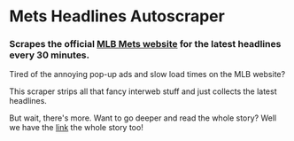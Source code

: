 # Mets Headlines Autoscraper

 ### Scrapes the official [MLB Mets website](https://www.mlb.com/mets) for the latest headlines every 30 minutes.

Tired of the annoying pop-up ads and slow load times on the MLB website?  

This scraper strips all that fancy interweb stuff and just collects the latest headlines.

But wait, there's more.  Want to go deeper and read the whole story?  Well we have the [link](https://github.com/atd124/autoscraper-history-main/blob/main/mets-headlines.csv) the whole story too!

